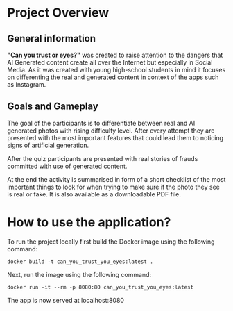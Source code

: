 # Project Overview
## General information
**"Can you trust or eyes?"** was created to raise attention to the dangers that AI Generated 
content create all over the Internet but especially in Social Media. As it was created with young high-school students in mind
it focuses on differenting the real and generated content in context of the apps such as Instagram.

## Goals and Gameplay
The goal of the participants is to differentiate between real and AI generated photos with rising difficulty level. After every attempt
they are presented with the most important features that could lead them to noticing signs of artificial generation.

After the quiz participants are presented with real stories of frauds committed with use of generated content.

At the end the activity is summarised in form of a short checklist of the most important things to look for 
when trying to make sure if the photo they see is real or fake. It is also available as a downloadable PDF file.

# How to use the application?
To run the project locally first build the Docker image using the following command:

```console
docker build -t can_you_trust_you_eyes:latest .
```

Next, run the image using the following command:


```console
docker run -it --rm -p 8080:80 can_you_trust_you_eyes:latest
```

The app is now served at localhost:8080

